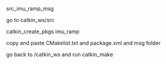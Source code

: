 src_imu_ramp_msg

go to catkin_ws/src

catkin_create_pkgs imu_ramp

copy and paste CMakelist.txt and package.xml and msg folder

go back to /catkin_ws and run catkin_make
